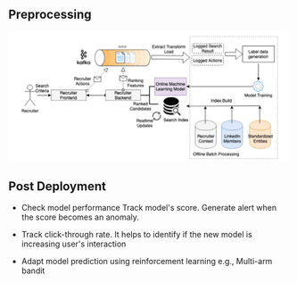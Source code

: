 ## Preprocessing 
![label_preprocessing](/images/talentai7.png)

## Post Deployment
* Check model performance
Track model's score. Generate alert when the score becomes an anomaly.

* Track click-through rate. It helps to identify if the new model is increasing user's interaction

* Adapt model prediction using reinforcement learning e.g., Multi-arm bandit
